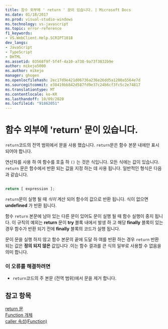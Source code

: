 ```yaml
---
title: 함수 외부에 ' return ' 문이 있습니다. | Microsoft Docs
ms.date: 01/18/2017
ms.prod: visual-studio-windows
ms.technology: vs-javascript
ms.topic: error-reference
f1_keywords:
- VS.WebClient.Help.SCRIPT1018
dev_langs:
- JavaScript
- TypeScript
- DHTML
ms.assetid: 03568f9f-5f4f-4a10-a738-9a73f3832b9e
author: mikejo5000
ms.author: mikejo
manager: ghogen
ms.openlocfilehash: 2ec17d9e421d06736a236e26dd5a1200a5564e7d
ms.sourcegitcommit: e38419bb842d587fd9e37c24b6cf3fc5c2e74817
ms.translationtype: MT
ms.contentlocale: ko-KR
ms.lasthandoff: 10/09/2020
ms.locfileid: "91862051"
---
```

# <a name="return-statement-outside-of-function"></a>함수 외부에 'return' 문이 있습니다.
`return`코드의 전역 범위에서 문을 사용 했습니다. `return`문은 함수 본문 내에만 표시 되어야 합니다.  
  
 연산자를 사용 하 여 함수를 호출 하 `()` 는 것은 식입니다. 모든 식에는 값이 있습니다. `return` 문은 함수에서 반환 되는 값을 지정 하는 데 사용 됩니다. 일반적인 형식은 다음과 같습니다.  
  
```js
  
return [ expression ];  
```  
  
 `return`문이 실행 될 때 *식이* 계산 되어 함수의 값으로 반환 됩니다. 식이 없으면 **undefined** 가 반환 됩니다.  
  
 함수 `return` 본문에 남아 있는 다른 문이 있어도 문이 실행 될 때 함수 실행이 중지 됩니다. 이 규칙의 예외는 **return** 문이 **try** 블록 내에서 발생 하 고 해당 **finally** 블록이 있는 경우 함수가 반환 되기 전에 **finally** 블록의 코드가 실행 됩니다.  
  
 문이 문을 실행 하지 않고 함수 본문의 끝에 도달 하 여를 반환 하는 경우 `return` 반환 되는 값은 **정의 되지 않은** 값입니다 .이는 함수 결과를 큰 식의 일부로 사용할 수 없음을 의미 합니다.  
  
### <a name="to-correct-this-error"></a>이 오류를 해결하려면  
  
- `return`코드의 주 본문 (전역 범위)에서 문을 제거 합니다.  
  
## <a name="see-also"></a>참고 항목  
 [return 문](https://developer.mozilla.org/docs/Web/JavaScript/Reference/Statements/return)   
 [Function 개체](https://developer.mozilla.org/docs/Web/JavaScript/Reference/Global_Objects/Function)   
 [caller 속성(Function)](https://developer.mozilla.org/docs/Web/JavaScript/Reference/Global_Objects/Function/caller)